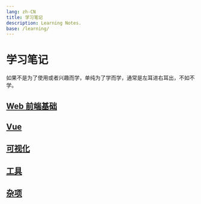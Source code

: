 ```yaml
---
lang: zh-CN
title: 学习笔记
description: Learning Notes.
base: /learning/
---
```

# 学习笔记

如果不是为了使用或者兴趣而学，单纯为了学而学，通常是左耳进右耳出，不如不学。

## [Web 前端基础](./web-foundation/)

## [Vue](./vue/)

## [可视化](./visualization/)

## [工具](./tools/)

## [杂项](./others/)
